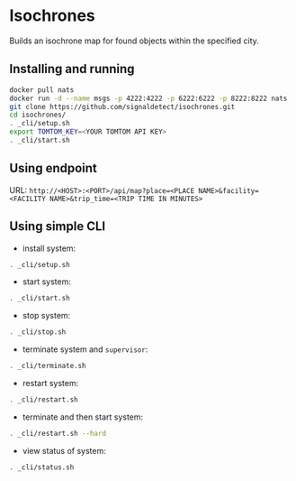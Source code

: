 # Isochrones

Builds an isochrone map for found objects within the specified city.

## Installing and running

```sh
docker pull nats
docker run -d --name msgs -p 4222:4222 -p 6222:6222 -p 8222:8222 nats
git clone https://github.com/signaldetect/isochrones.git
cd isochrones/
. _cli/setup.sh
export TOMTOM_KEY=<YOUR TOMTOM API KEY>
. _cli/start.sh
```

## Using endpoint

URL: `http://<HOST>:<PORT>/api/map?place=<PLACE NAME>&facility=<FACILITY NAME>&trip_time=<TRIP TIME IN MINUTES>`

## Using simple CLI

* install system:

```sh
. _cli/setup.sh
```

* start system:

```sh
. _cli/start.sh
```

* stop system:

```sh
. _cli/stop.sh
```

* terminate system and `supervisor`:

```sh
. _cli/terminate.sh
```

* restart system:

```sh
. _cli/restart.sh
```

* terminate and then start system:

```sh
. _cli/restart.sh --hard
```

* view status of system:

```sh
. _cli/status.sh
```
